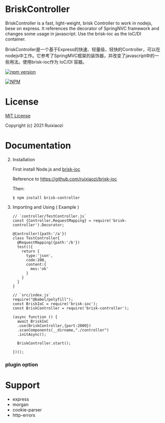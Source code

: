 # BriskController

BriskController is a fast, light-weight, brisk Controller to work in nodejs, bese on express. It references the decorator of SpringNVC framework and changes some usage in javascript. Use the brisk-ioc as the IoC/DI container.

BriskController是一个基于Express的快速、轻量级、轻快的Controller，可以在nodejs中工作。它参考了SpringMVC框架的装饰器，并改变了javascript中的一些用法。使用brisk-ioc作为 IoC/DI 容器。

[![npm version](https://badge.fury.io/js/brisk-controller.svg)](https://badge.fury.io/js/brisk-controller)

[![NPM](https://nodei.co/npm/brisk-controller.png)](https://nodei.co/npm/brisk-controller/)

# License

[MIT License](./LICENSE)

Copyright (c) 2021 Ruixiaozi

# Documentation

2. Installation

   First install Node.js and [brisk-ioc](https://github.com/ruixiaozi/brisk-ioc) 

   Reference to https://github.com/ruixiaozi/brisk-ioc
   
   
   
   Then:
   
   ```
   $ npm install brisk-controller
   ```
   
3. Importing and Using ( Example )

   ```
   // `controller/TestController.js`
   const {Controller,RequestMapping} = require('brisk-controller').Decorator;
   
   @Controller({path:'/a'})
   class TestController{
     @RequestMapping({path:'/b'})
     test(){
       return {
         type:'json',
         code:200,
         content:{
           mes:'ok'
         }
       }
     }
   }
   ```
   
   ```
   // `src/index.js`
   require("@babel/polyfill");
   const BriskIoC = require('brisk-ioc');
   const BriskController = require('brisk-controller');
   
   (async function () {
     await BriskIoC
     .use(BriskController,{port:2000})
     .scanComponents(__dirname,"./controller")
     .initAsync();
   
     BriskController.start();
   
   })();
   ```


### plugin option


# Support

+ express
+ morgan
+ cookie-parser
+ http-errors

